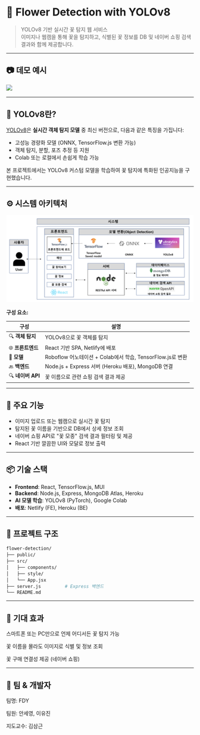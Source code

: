 # 🌸 Flower Detection with YOLOv8

> YOLOv8 기반 실시간 꽃 탐지 웹 서비스  
> 이미지나 웹캠을 통해 꽃을 탐지하고, 식별된 꽃 정보를 DB 및 네이버 쇼핑 검색 결과와 함께 제공합니다.

---

## 📷 데모 예시

<img src="src/images/guide_1.gif" width="600"/>


---

## 🧠 YOLOv8란?

[YOLOv8](https://github.com/ultralytics/ultralytics)은 **실시간 객체 탐지 모델** 중 최신 버전으로, 다음과 같은 특징을 가집니다:
- 고성능 경량화 모델 (ONNX, TensorFlow.js 변환 가능)
- 객체 탐지, 분할, 포즈 추정 등 지원
- Colab 또는 로컬에서 손쉽게 학습 가능

본 프로젝트에서는 YOLOv8 커스텀 모델을 학습하여 꽃 탐지에 특화된 인공지능을 구현했습니다.

---

## ⚙️ 시스템 아키텍처

![시스템 아키텍처](src/images/architecture.png)

**구성 요소:**

| 구성 | 설명 |
|------|------|
| 🔍 **객체 탐지** | YOLOv8으로 꽃 객체를 탐지 |
| 🌐 **프론트엔드** | React 기반 SPA, Netlify에 배포 |
| 🧠 **모델** | Roboflow 어노테이션 + Colab에서 학습, TensorFlow.js로 변환 |
| 🔙 **백엔드** | Node.js + Express 서버 (Heroku 배포), MongoDB 연결 |
| 🔍 **네이버 API** | 꽃 이름으로 관련 쇼핑 검색 결과 제공 |

---

## 🧪 주요 기능

- 이미지 업로드 또는 웹캠으로 실시간 꽃 탐지
- 탐지된 꽃 이름을 기반으로 DB에서 상세 정보 조회
- 네이버 쇼핑 API로 "꽃 모종" 검색 결과 필터링 및 제공
- React 기반 깔끔한 UI와 모달로 정보 출력

---

## 📦 기술 스택

- **Frontend**: React, TensorFlow.js, MUI
- **Backend**: Node.js, Express, MongoDB Atlas, Heroku
- **AI 모델 학습**: YOLOv8 (PyTorch), Google Colab
- **배포**: Netlify (FE), Heroku (BE)

---

## 📁 프로젝트 구조

```bash
flower-detection/
├── public/
├── src/
│   ├── components/
│   ├── style/
│   └── App.jsx
├── server.js         # Express 백엔드
└── README.md
```

---

## 🚀 기대 효과
스마트폰 또는 PC만으로 언제 어디서든 꽃 탐지 가능

꽃 이름을 몰라도 이미지로 식별 및 정보 조회

꽃 구매 연결성 제공 (네이버 쇼핑)

---

## 🧭 팀 & 개발자
팀명: FDY

팀원: 안세영, 이유진

지도교수: 김삼근
